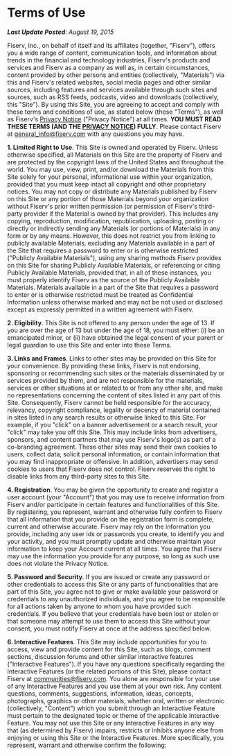 # Terms of Use

***Last Update Posted**: August 19, 2015*

Fiserv, Inc., on behalf of itself and its affiliates (together, "Fiserv"), offers you a wide range of content, communication tools, and information about trends in the financial and technology industries, Fiserv's products and services and Fiserv as a company as well as, in certain circumstances, content provided by other persons and entities (collectively, "Materials") via this and Fiserv's related websites, social media pages and other similar sources, including features and services available through such sites and sources, such as RSS feeds, podcasts, video and downloads (collectively, this "Site"). By using this Site, you are agreeing to accept and comply with these terms and conditions of use, as stated below (these "Terms"), as well as Fiserv's [Privacy Notice](?path=/docs/privacy-notice/latest.md) ("Privacy Notice") at all times. **YOU MUST READ THESE TERMS (AND THE [PRIVACY NOTICE](?path=/docs/privacy-notice/latest.md)) FULLY**. Please contact Fiserv at general_info@fiserv.com with any questions you may have.

**1. Limited Right to Use**. This Site is owned and operated by Fiserv. Unless otherwise specified, all Materials on this Site are the property of Fiserv and are protected by the copyright laws of the United States and throughout the world. You may use, view, print, and/or download the Materials from this Site solely for your personal, informational use within your organization, provided that you must keep intact all copyright and other proprietary notices. You may not copy or distribute any Materials published by Fiserv on this Site or any portion of those Materials beyond your organization without Fiserv's prior written permission (or permission of Fiserv's third-party provider if the Material is owned by that provider). This includes any copying, reproduction, modification, republication, uploading, posting or directly or indirectly sending any Materials (or portions of Materials) in any form or by any means. However, this does not restrict you from linking to publicly available Materials, excluding any Materials available in a part of the Site that requires a password to enter or is otherwise restricted ("Publicly Available Materials"), using any sharing methods Fiserv provides on this Site for sharing Publicly Available Materials, or referencing or citing Publicly Available Materials, provided that, in all of these instances, you must properly identify Fiserv as the source of the Publicly Available Materials.  Materials available in a part of the Site that requires a password to enter or is otherwise restricted must be treated as Confidential Information unless otherwise marked and may not be not used or disclosed except as expressly permitted in a written agreement with Fiserv.

**2. Eligibility**. This Site is not offered to any person under the age of 13. If you are over the age of 13 but under the age of 18, you must either: (i) be an emancipated minor, or (ii) have obtained the legal consent of your parent or legal guardian to use this Site and enter into these Terms.

**3. Links and Frames**. Links to other sites may be provided on this Site for your convenience. By providing these links, Fiserv is not endorsing, sponsoring or recommending such sites or the materials disseminated by or services provided by them, and are not responsible for the materials, services or other situations at or related to or from any other site, and make no representations concerning the content of sites listed in any part of this Site. Consequently, Fiserv cannot be held responsible for the accuracy, relevancy, copyright compliance, legality or decency of material contained in sites listed in any search results or otherwise linked to this Site. For example, if you "click" on a banner advertisement or a search result, your "click" may take you off this Site. This may include links from advertisers, sponsors, and content partners that may use Fiserv's logo(s) as part of a co-branding agreement. These other sites may send their own cookies to users, collect data, solicit personal information, or contain information that you may find inappropriate or offensive. In addition, advertisers may send cookies to users that Fiserv does not control. Fiserv reserves the right to disable links from any third-party sites to this Site.

**4. Registration**. You may be given the opportunity to create and register a user account (your "Account") that you may use to receive information from Fiserv and/or participate in certain features and functionalities of this Site. By registering, you represent, warrant and otherwise fully confirm to Fiserv that all information that you provide on the registration form is complete, current and otherwise accurate. Fiserv may rely on the information you provide, including any user ids or passwords you create, to identify you and your activity, and you must promptly update and otherwise maintain your information to keep your Account current at all times. You agree that Fiserv may use the information you provide for any purpose, so long as such use does not violate the Privacy Notice.

**5. Password and Security**. If you are issued or create any password or other credentials to access this Site or any parts of functionalities that are part of this Site, you agree not to give or make available your password or credentials to any unauthorized individuals, and you agree to be responsible for all actions taken by anyone to whom you have provided such credentials. If you believe that your credentials have been lost or stolen or that someone may attempt to use them to access this Site without your consent, you must notify Fiserv at once at the address specified below.

**6. Interactive Features**. This Site may include opportunities for you to access, view and provide content for this Site, such as blogs, comment sections, discussion forums and other similar interactive features ("Interactive Features"). If you have any questions specifically regarding the Interactive Features (or the related portions of this Site), please contact Fiserv at communities@fiserv.com. You alone are responsible for your use of any Interactive Features and you use them at your own risk. Any content questions, comments, suggestions, information, ideas, concepts, photographs, graphics or other materials, whether oral, written or electronic (collectively, "Content") which you submit through an Interactive Feature must pertain to the designated topic or theme of the applicable Interactive Feature. You may not use this Site or any Interactive Features in any way that (as determined by Fiserv) impairs, restricts or inhibits anyone else from enjoying or using this Site or the Interactive Features. More specifically, you represent, warrant and otherwise confirm the following:
